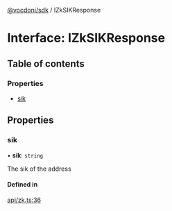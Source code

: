 [@vocdoni/sdk](/sdk) / IZkSIKResponse

# Interface: IZkSIKResponse

## Table of contents

### Properties

- [sik](IZkSIKResponse#sik)

## Properties

### sik

• **sik**: `string`

The sik of the address

#### Defined in

[api/zk.ts:36](https://github.com/vocdoni/vocdoni-sdk/blob/9c64446/src/api/zk.ts#L36)
